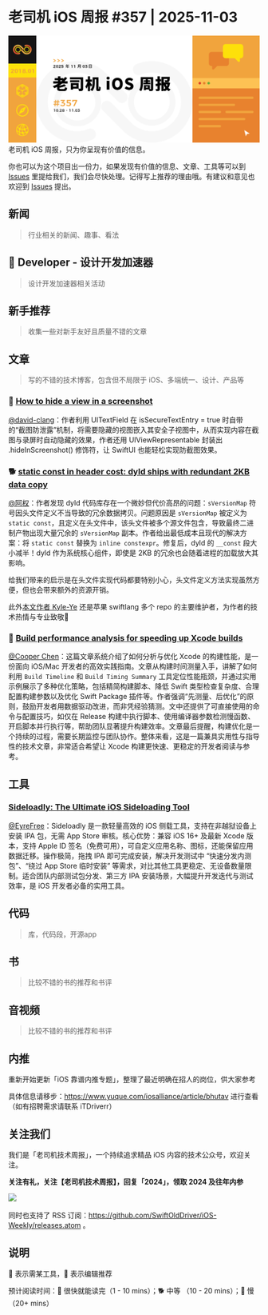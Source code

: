 # 老司机 iOS 周报 #357 | 2025-11-03

![ios-weekly](https://github.com/SwiftOldDriver/iOS-Weekly/blob/master/assets/weekly-header/357.jpg?raw=true)
老司机 iOS 周报，只为你呈现有价值的信息。

你也可以为这个项目出一份力，如果发现有价值的信息、文章、工具等可以到 [Issues](https://github.com/SwiftOldDriver/iOS-Weekly/issues) 里提给我们，我们会尽快处理。记得写上推荐的理由哦。有建议和意见也欢迎到 [Issues](https://github.com/SwiftOldDriver/iOS-Weekly/issues) 提出。

## 新闻

> 行业相关的新闻、趣事、看法

##  Developer - 设计开发加速器

> 设计开发加速器相关活动

## 新手推荐

> 收集一些对新手友好且质量不错的文章

## 文章

> 写的不错的技术博客，包含但不局限于 iOS、多端统一、设计、产品等

### 🐎 [How to hide a view in a screenshot](https://www.swiftwithvincent.com/blog/how-to-hide-a-view-in-a-screenshot)

[@david-clang](https://github.com/david-clang)：作者利用 UITextField 在 isSecureTextEntry = true 时自带的“截图防泄露”机制，将需要隐藏的视图嵌入其安全子视图中，从而实现内容在截图与录屏时自动隐藏的效果，作者还用 UIViewRepresentable 封装出 .hideInScreenshot() 修饰符，让 SwiftUI 也能轻松实现防截图效果。

### 🐕 [static const in header cost: dyld ships with redundant 2KB data copy](https://kyleye.top/posts/dyld-redundant-data-copy/)

[@阿权](https://github.com/bqlin)：作者发现 dyld 代码库存在一个微妙但代价高昂的问题：`sVersionMap` 符号因头文件定义不当导致的冗余数据拷贝。问题原因是 `sVersionMap` 被定义为 `static const`，且定义在头文件中，该头文件被多个源文件包含，导致最终二进制产物出现大量冗余的 `sVersionMap` 副本。作者给出最低成本且现代的解决方案：将 `static const` 替换为 `inline constexpr`。修复后，dyld 的 `__const` 段大小减半！dyld 作为系统核心组件，即使是 2KB 的冗余也会随着进程的加载放大其影响。

给我们带来的启示是在头文件实现代码都要特别小心，头文件定义方法实现虽然方便，但也会带来额外的资源开销。

此外[本文作者 Kyle-Ye](https://github.com/Kyle-Ye) 还是苹果 swiftlang 多个 repo 的主要维护者，为作者的技术热情与专业致敬🫡

### 🐢 [Build performance analysis for speeding up Xcode builds](https://www.avanderlee.com/optimization/analysing-build-performance-xcode/)

[@Cooper Chen](https://github.com/cjlcooper)：这篇文章系统介绍了如何分析与优化 Xcode 的构建性能，是一份面向 iOS/Mac 开发者的高效实践指南。文章从构建时间测量入手，讲解了如何利用 `Build Timeline` 和 `Build Timing Summary` 工具定位性能瓶颈，并通过实用示例展示了多种优化策略，包括精简构建脚本、降低 Swift 类型检查复杂度、合理配置构建参数以及优化 Swift Package 插件等。作者强调“先测量、后优化”的原则，鼓励开发者用数据驱动改进，而非凭经验猜测。文中还提供了可直接使用的命令与配置技巧，如仅在 Release 构建中执行脚本、使用编译器参数检测慢函数、开启脚本并行执行等，帮助团队显著提升构建效率。文章最后提醒，构建优化是一个持续的过程，需要长期监控与团队协作。整体来看，这是一篇兼具实用性与指导性的技术文章，非常适合希望让 Xcode 构建更快速、更稳定的开发者阅读与参考。


## 工具

### [Sideloadly: The Ultimate iOS Sideloading Tool](https://sideloadly.io/)

[@EyreFree](https://github.com/EyreFree)：Sideloadly 是一款轻量高效的 iOS 侧载工具，支持在非越狱设备上安装 IPA 包，无需 App Store 审核。核心优势：兼容 iOS 16+ 及最新 Xcode 版本，支持 Apple ID 签名（免费可用），可自定义应用名称、图标，还能保留应用数据迁移。操作极简，拖拽 IPA 即可完成安装，解决开发测试中 “快速分发内测包”、“绕过 App Store 临时安装” 等需求，对比其他工具更稳定、无设备数量限制。适合团队内部测试包分发、第三方 IPA 安装场景，大幅提升开发迭代与测试效率，是 iOS 开发者必备的实用工具。

## 代码

> 库，代码段，开源app

## 书

> 比较不错的书的推荐和书评

## 音视频

> 比较不错的书的推荐和书评

## 内推

重新开始更新「iOS 靠谱内推专题」，整理了最近明确在招人的岗位，供大家参考

具体信息请移步：https://www.yuque.com/iosalliance/article/bhutav 进行查看（如有招聘需求请联系 iTDriverr）

## 关注我们

我们是「老司机技术周报」，一个持续追求精品 iOS 内容的技术公众号，欢迎关注。

**关注有礼，关注【老司机技术周报】，回复「2024」，领取 2024 及往年内参**

![](https://github.com/SwiftOldDriver/iOS-Weekly/blob/master/assets/qrcode_for_wechat.jpg?raw=true)

同时也支持了 RSS 订阅：https://github.com/SwiftOldDriver/iOS-Weekly/releases.atom 。

## 说明

🚧 表示需某工具，🌟 表示编辑推荐

预计阅读时间：🐎 很快就能读完（1 - 10 mins）；🐕 中等 （10 - 20 mins）；🐢 慢（20+ mins）
